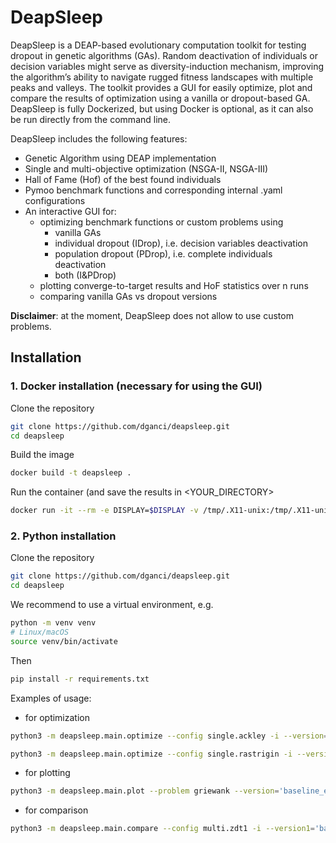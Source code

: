# DeapSleep
DeapSleep is a DEAP-based evolutionary computation toolkit for testing dropout in genetic algorithms (GAs). Random deactivation of individuals or decision variables 
might serve as diversity-induction mechanism, improving the algorithm’s ability to navigate rugged fitness landscapes with multiple peaks and valleys. 
The toolkit provides a GUI for easily optimize, plot and compare the results of optimization using a vanilla or dropout-based GA. DeapSleep is fully Dockerized, 
but using Docker is optional, as it can also be run directly from the command line.

DeapSleep includes the following features:
* Genetic Algorithm using DEAP implementation
* Single and multi-objective optimization (NSGA-II, NSGA-III)
* Hall of Fame (Hof) of the best found individuals
* Pymoo benchmark functions and corresponding internal .yaml configurations
* An interactive GUI for:
  * optimizing benchmark functions or custom problems using
    * vanilla GAs
    * individual dropout (IDrop), i.e. decision variables deactivation
    * population dropout (PDrop), i.e. complete individuals deactivation
    * both (I&PDrop)
  * plotting converge-to-target results and HoF statistics over n runs
  * comparing vanilla GAs vs dropout versions

**Disclaimer**: at the moment, DeapSleep does not allow to use custom problems.

## Installation

### 1. Docker installation (necessary for using the GUI)
Clone the repository
```bash
git clone https://github.com/dganci/deapsleep.git
cd deapsleep
```
Build the image
```bash
docker build -t deapsleep .
```
Run the container (and save the results in <YOUR_DIRECTORY>
```bash
docker run -it --rm -e DISPLAY=$DISPLAY -v /tmp/.X11-unix:/tmp/.X11-unix -v "<YOUR_DIRECTORY>:/app/results" deapsleep
```

### 2. Python installation
Clone the repository
```bash
git clone https://github.com/dganci/deapsleep.git
cd deapsleep
```
We recommend to use a virtual environment, e.g.
```bash
python -m venv venv
# Linux/macOS
source venv/bin/activate
```
Then
```bash
pip install -r requirements.txt
```
Examples of usage:
* for optimization
```bash
python3 -m deapsleep.main.optimize --config single.ackley -i --version='baseline_example' --n_runs=10 --ngen=200
```
```bash
python3 -m deapsleep.main.optimize --config single.rastrigin -i --version='I&PDrop_example' --n_runs=30 --ngen=1000 --n_var=10 --popD_rate=0.7 --indD_rate=0.2
```
* for plotting
```bash
python3 -m deapsleep.main.plot --problem griewank --version='baseline_example' --dirname="${PWD}/results"
```
* for comparison
```bash
python3 -m deapsleep.main.compare --config multi.zdt1 -i --version1='baseline_example' --version2='IDrop_example'
```

